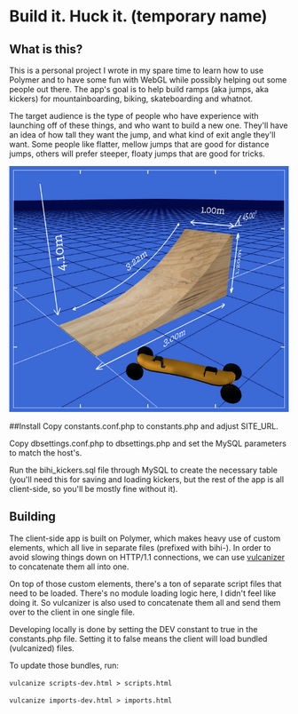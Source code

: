 # Build it. Huck it. (temporary name)

## What is this?
This is a personal project I wrote in my spare time to learn how to use Polymer and to have some fun with WebGL while possibly helping out some people out there.
The app's goal is to help build ramps (aka jumps, aka kickers) for mountainboarding, biking, skateboarding and whatnot.

The target audience is the type of people who have experience with launching off of these things, and who want to build a new one. They'll have an idea of how tall they want the jump, and what kind of exit angle they'll want. Some people like flatter, mellow jumps that are good for distance jumps, others will prefer steeper, floaty jumps that are good for tricks.

![](https://raw.githubusercontent.com/mikaelgramont/buildithuckit/master/default-kicker.png)

##Install
Copy constants.conf.php to constants.php and adjust SITE_URL.

Copy dbsettings.conf.php to dbsettings.php and set the MySQL parameters to match the host's.

Run the bihi_kickers.sql file through MySQL to create the necessary table (you'll need this for saving and loading kickers, but the rest of the app is all client-side, so you'll be mostly fine without it).

## Building
The client-side app is built on Polymer, which makes heavy use of custom elements, which all live in separate files (prefixed with bihi-). In order to avoid slowing things down on HTTP/1.1 connections, we can use [vulcanizer](https://github.com/polymer/vulcanize) to concatenate them all into one.

On top of those custom elements, there's a ton of separate script files that need to be loaded. There's no module loading logic here, I didn't feel like doing it. So vulcanizer is also used to concatenate them all and send them over to the client in one single file.

Developing locally is done by setting the DEV constant to true in the constants.php file. Setting it to false means the client will load bundled (vulcanized) files.

To update those bundles, run:

`vulcanize scripts-dev.html > scripts.html`

`vulcanize imports-dev.html > imports.html`